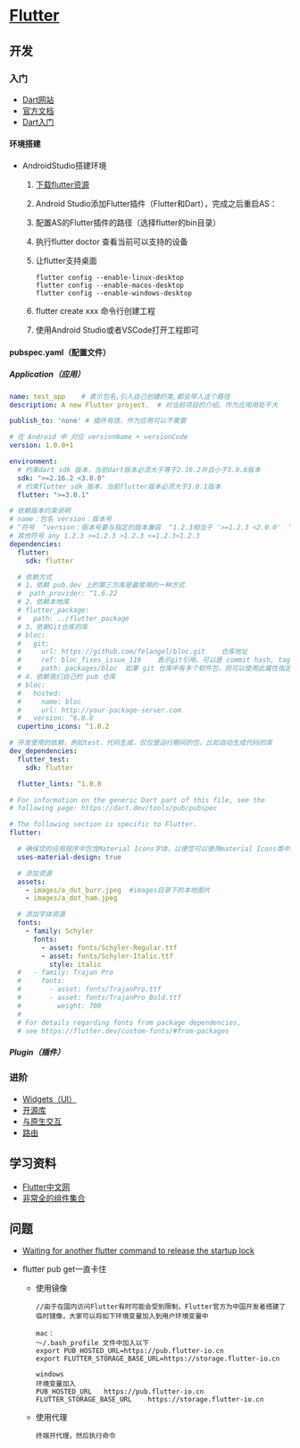 # [Flutter](https://flutter.dev/ )

## 开发

### 入门

+ [Dart网站](https://www.dartcn.com/)
+ [官方文档](https://dart.cn/guides/language/language-tour)
+ [Dart入门](../Dart.md)

#### 环境搭建

+ AndroidStudio搭建环境

  1. [下载flutter资源](https://flutter.dev/docs/development/tools/sdk/releases#windows)

  3. Android Studio添加Flutter插件（Flutter和Dart），完成之后重启AS：

  4. 配置AS的Flutter插件的路径（选择flutter的bin目录）
  
  5. 执行flutter doctor 查看当前可以支持的设备
  
  6. 让flutter支持桌面
  
     ```
     flutter config --enable-linux-desktop    
     flutter config --enable-macos-desktop
     flutter config --enable-windows-desktop
     ```
  
  7. flutter create xxx 命令行创建工程
  
  7. 使用Android Studio或者VSCode打开工程即可

#### pubspec.yaml（配置文件）

##### Application（应用）

```yaml
name: test_app    # 表示包名,引入自己创建的类,都会带入这个路径
description: A new Flutter project.  # 对当前项目的介绍，作为应用用处不大

publish_to: 'none' # 插件有效，作为应用可以不需要

# 在 Android 中 对应 versionName + versionCode
version: 1.0.0+1

environment:
  # 约束dart sdk 版本，当前dart版本必须大于等于2.16.2并且小于3.0.0版本
  sdk: ">=2.16.2 <3.0.0"
  # 约束flutter sdk 版本，当前flutter版本必须大于3.0.1版本
  flutter: ">=3.0.1"

# 依赖版本约束说明
# name：包名 version：版本号
# ^符号  ^version：版本号要与指定的版本兼容  ^1.2.3相当于 '>=1.2.3 <2.0.0'  ^0.1.2相当于'>=0.1.2 <0.2.0'
# 其他符号 any 1.2.3 >=1.2.3 >1.2.3 <=1.2.3<1.2.3
dependencies:
  flutter:
    sdk: flutter

  # 依赖方式
  # 1、依赖 pub.dev 上的第三方库是最常用的一种方式
  #  path_provider: ^1.6.22
  # 2、依赖本地库
  # flutter_package:
  #   path: ../flutter_package
  # 3、依赖Git仓库的库
  # bloc:
  #   git:
  #     url: https://github.com/felangel/bloc.git    仓库地址
  #     ref: bloc_fixes_issue_110    表示git引用，可以是 commit hash, tag 或者 branch
  #     path: packages/bloc  如果 git 仓库中有多个软件包，则可以使用此属性指定软件包
  # 4、依赖我们自己的 pub 仓库
  # bloc: 
  #   hosted:
  #     name: bloc
  #     url: http://your-package-server.com
  #   version: ^6.0.0
  cupertino_icons: ^1.0.2

# 开发使用的依赖，例如test、代码生成，仅仅是运行期间的包，比如自动生成代码的库
dev_dependencies:
  flutter_test:
    sdk: flutter

  flutter_lints: ^1.0.0

# For information on the generic Dart part of this file, see the
# following page: https://dart.dev/tools/pub/pubspec

# The following section is specific to Flutter.
flutter:

  # 确保您的应用程序中包含Material Icons字体，以便您可以使用material Icons类中的图标
  uses-material-design: true

  # 添加资源
  assets:
    - images/a_dot_burr.jpeg  #images目录下的本地图片
    - images/a_dot_ham.jpeg

  # 添加字体资源
  fonts:
    - family: Schyler
      fonts:
        - asset: fonts/Schyler-Regular.ttf
        - asset: fonts/Schyler-Italic.ttf
          style: italic
  #   - family: Trajan Pro
  #     fonts:
  #       - asset: fonts/TrajanPro.ttf
  #       - asset: fonts/TrajanPro_Bold.ttf
  #         weight: 700
  #
  # For details regarding fonts from package dependencies,
  # see https://flutter.dev/custom-fonts/#from-packages

```

##### Plugin（插件）

### 进阶

+ [Widgets（UI）](FlutterWidgets.md)
+ [开源库](FlutterOpenSource.md)
+ [与原生交互](FlutterNative.md)
+ [路由](FlutterRoute.md)

## 学习资料

+ [Flutter中文网](https://flutterchina.club/)
+ [非常全的组件集合](https://github.com/toly1994328/FlutterUnit)

## 问题

+ [Waiting for another flutter command to release the startup lock](https://blog.csdn.net/lucynie/article/details/106929170)

+ flutter pub get一直卡住

  - 使用镜像

    ```
    //由于在国内访问Flutter有时可能会受到限制，Flutter官方为中国开发者搭建了临时镜像，大家可以将如下环境变量加入到用户环境变量中
    
    mac：
    ～/.bash_profile 文件中加入以下
    export PUB_HOSTED_URL=https://pub.flutter-io.cn
    export FLUTTER_STORAGE_BASE_URL=https://storage.flutter-io.cn
    
    windows
    环境变量加入
    PUB_HOSTED_URL   https://pub.flutter-io.cn
    FLUTTER_STORAGE_BASE_URL    https://storage.flutter-io.cn
    ```

  - 使用代理

    ```
    终端开代理，然后执行命令
    ```
